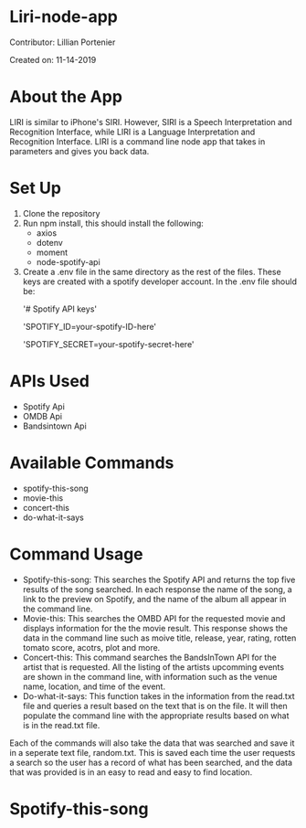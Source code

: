<h1> Liri-node-app </h1>
<p> Contributor: Lillian Portenier </p>
<p> Created on: 11-14-2019 </p>

<h1>About the App</h1>
<p> LIRI is similar to iPhone's SIRI. However, SIRI is a Speech Interpretation and Recognition Interface, while LIRI is a Language Interpretation and Recognition Interface. LIRI is a command line node app that takes in parameters and gives you back data. </p>
 
<h1>Set Up</h1>
<ol>
  <li>Clone the repository</li>
  <li>Run npm install, this should install the following: 
    <ul>
      <li>axios</li>
      <li>dotenv</li>
      <li>moment</li>
      <li>node-spotify-api</li>
    </ul>
  <li>Create a .env file in the same directory as the rest of the files. These keys are created with a spotify developer account. In the .env file should be:

'# Spotify API keys'

'SPOTIFY_ID=your-spotify-ID-here'

'SPOTIFY_SECRET=your-spotify-secret-here'
    </li>
  </li>
</ol>

<h1>APIs Used</h1>
<ul>
  <li>Spotify Api</li>
  <li>OMDB Api</li>
  <li>Bandsintown Api</li>
</ul>

<h1>Available Commands</h1>
<ul>
  <li>spotify-this-song</li>
  <li>movie-this</li>
  <li>concert-this</li>
  <li>do-what-it-says</li>
</ul>
<h1>Command Usage</h1>
<ul>
  <li>Spotify-this-song:  This searches the Spotify API and returns the top five results of the song searched. In each response the name of the song, a link to the preview on Spotify, and the name of the album all appear in the command line.</li>
 <li>Movie-this:  This searches the OMBD API for the requested movie and displays information for the the movie result. This response shows the data in the command line such as moive title, release, year, rating, rotten tomato score, acotrs, plot and more.</li>
 <li>Concert-this:  This command searches the BandsInTown API for the artist that is requested. All the listing of the artists upcomming events are shown in the command line, with information such as the venue name, location, and time of the event. </li>
 <li>Do-what-it-says: This function takes in the information from the read.txt file and queries a result based on the text that is on the file. It will then populate the command line with the appropriate results based on what is in the read.txt file.</li>
</ul>
<p>Each of the commands will also take the data that was searched and save it in a seperate text file, random.txt. This is saved each time the user requests a search so the user has a record of what has been searched, and the data that was provided is in an easy to read and easy to find location. </p>

<h1>Spotify-this-song</h1>


